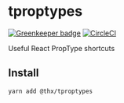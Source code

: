 # tproptypes

[![Greenkeeper badge](https://badges.greenkeeper.io/thr-consulting/tproptypes.svg)](https://greenkeeper.io/) [![CircleCI](https://circleci.com/gh/thr-consulting/tproptypes.svg?style=svg)](https://circleci.com/gh/thr-consulting/tproptypes)

Useful React PropType shortcuts

## Install
```
yarn add @thx/tproptypes
```
